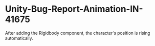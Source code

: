 # Unity-Bug-Report-Animation-IN-41675
After adding the Rigidbody component, the character's position is rising automatically.
